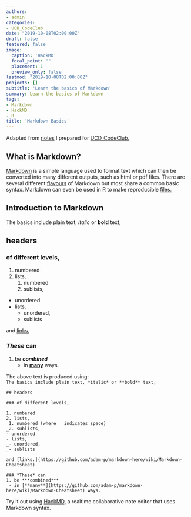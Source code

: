 ```yaml
---
authors:
- admin
categories:
- UCD_CodeClub
date: "2019-10-08T02:00:00Z"
draft: false
featured: false
image:
  caption: 'HackMD'
  focal_point: ""
  placement: 1
  preview_only: false
lastmod: "2019-10-08T02:00:00Z"
projects: []
subtitle: 'Learn the basics of Markdown'
summary: Learn the basics of Markdown
tags:
- Markdown
- HackMD
- R
title: 'Markdown Basics'
---
```


Adapted from [notes](https://hackmd.io/o9dlXtLLRNKGGWR1k4rdqg "See notes") I prepared for [UCD_CodeClub.](https://ucdcodeclub.github.io/ "See website")

## What is Markdown?

[Markdown](https://en.wikipedia.org/wiki/Markdown) is a simple language used to format text which can then be converted into many different outputs, such as html or pdf files. There are several different [flavours](https://github.com/commonmark/commonmark-spec/wiki/markdown-flavors) of Markdown but most share a common basic syntax. Markdown can even be used in R to make reproducible [files.](https://rmarkdown.rstudio.com/)

## Introduction to Markdown

The basics include plain text, *italic* or **bold** text,

## headers

### of different levels,

1. numbered
2. lists,
   1. numbered
   2. sublists, 
- unordered 
- lists,
  - unordered,
  - sublists 

and [links.](https://github.com/adam-p/markdown-here/wiki/Markdown-Cheatsheet)

### *These* can
1. be ***combined***
   - in [**many**](https://github.com/adam-p/markdown-here/wiki/Markdown-Cheatsheet) ways.
   
The above text is produced using:  
`The basics include plain text, *italic* or **bold** text,`  

`## headers`  

`### of different levels,`  

`1. numbered`  
`2. lists,`  
`_1. numbered (where _ indicates space)`  
`_2. sublists,`  
`- unordered`  
`- lists,`  
`_- unordered,`  
`_- sublists`  

`and [links.](https://github.com/adam-p/markdown-here/wiki/Markdown-Cheatsheet)`  

`### *These* can`  
`1. be ***combined***`  
`_- in [**many**](https://github.com/adam-p/markdown-here/wiki/Markdown-Cheatsheet) ways.`

Try it out using [HackMD,](https://hackmd.io/) a realtime collaborative note editor that uses Markdown syntax.
